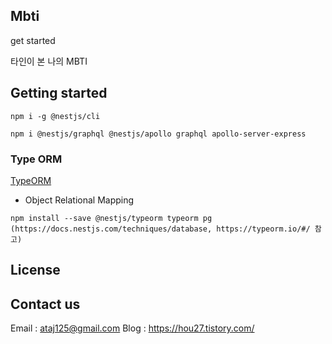 ## Mbti

get started

타인이 본 나의 MBTI

## Getting started

```
npm i -g @nestjs/cli
```

```
npm i @nestjs/graphql @nestjs/apollo graphql apollo-server-express
```

### Type ORM

[TypeORM](https://typeorm.io/#/)

- Object Relational Mapping

```
npm install --save @nestjs/typeorm typeorm pg
(https://docs.nestjs.com/techniques/database, https://typeorm.io/#/ 참고)
```

## License

## Contact us

Email : ataj125@gmail.com
Blog : https://hou27.tistory.com/
